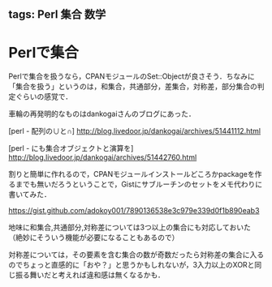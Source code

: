 tags: Perl 集合 数学
---
# Perlで集合

Perlで集合を扱うなら，CPANモジュールのSet::Objectが良さそう．ちなみに「集合を扱う」というのは，和集合，共通部分，差集合，対称差，部分集合の判定ぐらいの感覚で．

車輪の再発明的なものはdankogaiさんのブログにあった．

[perl - 配列の∪と∩] 
<http://blog.livedoor.jp/dankogai/archives/51441112.html>

[perl - にも集合オブジェクトと演算を]
<http://blog.livedoor.jp/dankogai/archives/51442760.html>

割りと簡単に作れるので，CPANモジュールインストールどころかpackageを作るまでも無いだろうということで，Gistにサブルーチンのセットをメモ代わりに書いてみた．

https://gist.github.com/adokoy001/7890136538e3c979e339d0f1b890eab3

地味に和集合,共通部分,対称差については3つ以上の集合にも対応しておいた（絶妙にそういう機能が必要になることもあるので）

対称差については，その要素を含む集合の数が奇数だったら対称差の集合に入るのでちょっと直感的に「おや？」と思うかもしれないが，3入力以上のXORと同じ振る舞いだと考えれば違和感は無くなるかも．


